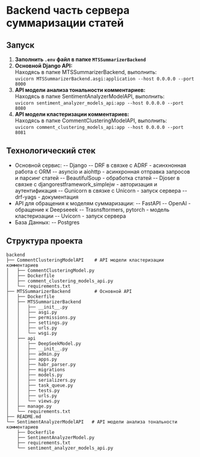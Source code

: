 
# Backend часть сервера суммаризации статей

  

## Запуск

  

<ol>
<li><b>Заполнить <code>.env</code> файл в папке <code>MTSSummarizerBackend</code></b></li>
<li>
<b>Основной Django API:</b><br>
Находясь в папке MTSSummarizerBackend, выполнить:<br>
<code>uvicorn MTSSummarizerBackend.asgi:application --host 0.0.0.0 --port 8000</code>
</li>
<li>
<b>API модели анализа тональности комментариев:</b><br>
Находясь в папке SentimentAnalyzerModelAPI, выполнить:<br>
<code>uvicorn sentiment_analyzer_models_api:app --host 0.0.0.0 --port 8080</code>
</li>
<li>
<b>API модели кластеризации комментариев:</b><br>
Находясь в папке CommentClusteringModelAPI, выполнить:<br>
<code>uvicorn comment_clustering_models_api:app --host 0.0.0.0 --port 8081</code>
</li>
</ol>

  

## Технологический стек

- Основной сервис:
-- Django
-- DRF в связке с ADRF - асинхнонная работа с ORM
-- asyncio и aiohttp - асинхронная отправка запросов и парсинг статей
-- BeautifulSoup - обработка статей
-- Djoser в связке с djangorestframework_simplejw - авторизация и аутентификация
-- Gunicorn в связке с Unicorn - запуск сервера
-- drf-yags - документация
- API для обращения к моделям суммаризации:
-- FastAPI
-- OpenAI - обращение к Deepseeek
-- Trasnsftormers, pytorch - модель кластеризации
-- Uvicorn - запуск сервера
- База Данных:
-- Postgres

  

## Структура проекта

```
backend
├── CommentClusteringModelAPI    # API модели кластеризации комментариев
│   ├── CommentClusteringModel.py
│   ├── Dockerfile
│   ├── comment_clustering_models_api.py
│   └── requirements.txt
├── MTSSummarizerBackend         # Основной API
│   ├── Dockerfile
│   ├── MTSSummarizerBackend
│   │   ├── __init__.py
│   │   ├── asgi.py
│   │   ├── permissions.py
│   │   ├── settings.py
│   │   ├── urls.py
│   │   └── wsgi.py
│   ├── api
│   │   ├── DeepSeekModel.py
│   │   ├── __init__.py
│   │   ├── admin.py
│   │   ├── apps.py
│   │   ├── habr_parser.py
│   │   ├── migrations
│   │   ├── models.py
│   │   ├── serializers.py
│   │   ├── task_queue.py
│   │   ├── tests.py
│   │   ├── urls.py
│   │   └── views.py
│   ├── manage.py
│   └── requirements.txt
├── README.md
└── SentimentAnalyzerModelAPI   # API модели анализа тональности комментариев
    ├── Dockerfile
    ├── SentimentAnalyzerModel.py
    ├── requirements.txt
    └── sentiment_analyzer_models_api.py

```
